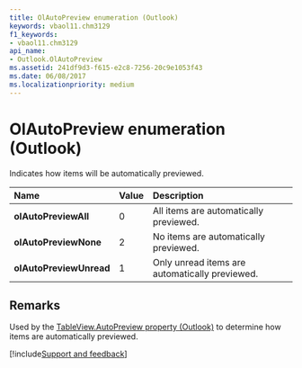 ```yaml
---
title: OlAutoPreview enumeration (Outlook)
keywords: vbaol11.chm3129
f1_keywords:
- vbaol11.chm3129
api_name:
- Outlook.OlAutoPreview
ms.assetid: 241df9d3-f615-e2c8-7256-20c9e1053f43
ms.date: 06/08/2017
ms.localizationpriority: medium
---
```



# OlAutoPreview enumeration (Outlook)

Indicates how items will be automatically previewed.



|Name|Value|Description|
|:-----|:-----|:-----|
| **olAutoPreviewAll**|0|All items are automatically previewed. |
| **olAutoPreviewNone**|2|No items are automatically previewed.|
| **olAutoPreviewUnread**|1|Only unread items are automatically previewed.|

## Remarks

Used by the [TableView.AutoPreview property (Outlook)](Outlook.TableView.AutoPreview.md) to determine how items are automatically previewed.

[!include[Support and feedback](~/includes/feedback-boilerplate.md)]